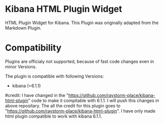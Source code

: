 # Kibana HTML Plugin Widget
HTML Plugin Widget for Kibana. This Plugin was originally adapted from the Markdown Plugin.

# Compatibility
Plugins are officialy not supported, because of fast code changes even in minor Versions.

The plugin is compatible with following Versions:
* kibana (=6.1.1)

#credit:
I have changed in the "https://github.com/raystorm-place/kibana-html-plugin" code to make it compitable with 6.1.1.
I will push this changes in above repositary.
The all the credit for this plugin goes to "https://github.com/raystorm-place/kibana-html-plugin". 
I have only made html plugin compatible to work with kibana 6.1.1.
